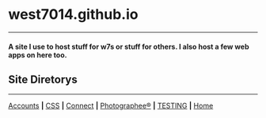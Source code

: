 # west7014.github.io

---

#### A site I use to host stuff for w7s or stuff for others. I also host a few web apps on here too.

## Site Diretorys

---

[Accounts](#) **|** [CSS](#) **|** [Connect](#) **|** [Photographee®](#) **|** [TESTING](#) **|** [Home](#)
